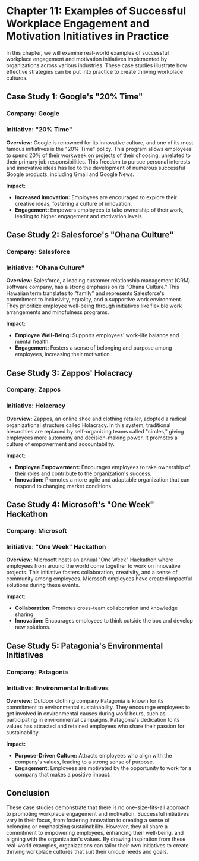 Chapter 11: Examples of Successful Workplace Engagement and Motivation Initiatives in Practice
==============================================================================================

In this chapter, we will examine real-world examples of successful workplace engagement and motivation initiatives implemented by organizations across various industries. These case studies illustrate how effective strategies can be put into practice to create thriving workplace cultures.

**Case Study 1: Google's "20% Time"**
-------------------------------------

### **Company:** Google

### **Initiative:** "20% Time"

**Overview:** Google is renowned for its innovative culture, and one of its most famous initiatives is the "20% Time" policy. This program allows employees to spend 20% of their workweek on projects of their choosing, unrelated to their primary job responsibilities. This freedom to pursue personal interests and innovative ideas has led to the development of numerous successful Google products, including Gmail and Google News.

**Impact:**

* **Increased Innovation:** Employees are encouraged to explore their creative ideas, fostering a culture of innovation.
* **Engagement:** Empowers employees to take ownership of their work, leading to higher engagement and motivation levels.

**Case Study 2: Salesforce's "Ohana Culture"**
----------------------------------------------

### **Company:** Salesforce

### **Initiative:** "Ohana Culture"

**Overview:** Salesforce, a leading customer relationship management (CRM) software company, has a strong emphasis on its "Ohana Culture." This Hawaiian term translates to "family" and represents Salesforce's commitment to inclusivity, equality, and a supportive work environment. They prioritize employee well-being through initiatives like flexible work arrangements and mindfulness programs.

**Impact:**

* **Employee Well-Being:** Supports employees' work-life balance and mental health.
* **Engagement:** Fosters a sense of belonging and purpose among employees, increasing their motivation.

**Case Study 3: Zappos' Holacracy**
-----------------------------------

### **Company:** Zappos

### **Initiative:** Holacracy

**Overview:** Zappos, an online shoe and clothing retailer, adopted a radical organizational structure called Holacracy. In this system, traditional hierarchies are replaced by self-organizing teams called "circles," giving employees more autonomy and decision-making power. It promotes a culture of empowerment and accountability.

**Impact:**

* **Employee Empowerment:** Encourages employees to take ownership of their roles and contribute to the organization's success.
* **Innovation:** Promotes a more agile and adaptable organization that can respond to changing market conditions.

**Case Study 4: Microsoft's "One Week" Hackathon**
--------------------------------------------------

### **Company:** Microsoft

### **Initiative:** "One Week" Hackathon

**Overview:** Microsoft hosts an annual "One Week" Hackathon where employees from around the world come together to work on innovative projects. This initiative fosters collaboration, creativity, and a sense of community among employees. Microsoft employees have created impactful solutions during these events.

**Impact:**

* **Collaboration:** Promotes cross-team collaboration and knowledge sharing.
* **Innovation:** Encourages employees to think outside the box and develop new solutions.

**Case Study 5: Patagonia's Environmental Initiatives**
-------------------------------------------------------

### **Company:** Patagonia

### **Initiative:** Environmental Initiatives

**Overview:** Outdoor clothing company Patagonia is known for its commitment to environmental sustainability. They encourage employees to get involved in environmental causes during work hours, such as participating in environmental campaigns. Patagonia's dedication to its values has attracted and retained employees who share their passion for sustainability.

**Impact:**

* **Purpose-Driven Culture:** Attracts employees who align with the company's values, leading to a strong sense of purpose.
* **Engagement:** Employees are motivated by the opportunity to work for a company that makes a positive impact.

**Conclusion**
--------------

These case studies demonstrate that there is no one-size-fits-all approach to promoting workplace engagement and motivation. Successful initiatives vary in their focus, from fostering innovation to creating a sense of belonging or emphasizing sustainability. However, they all share a commitment to empowering employees, enhancing their well-being, and aligning with the organization's values. By drawing inspiration from these real-world examples, organizations can tailor their own initiatives to create thriving workplace cultures that suit their unique needs and goals.
